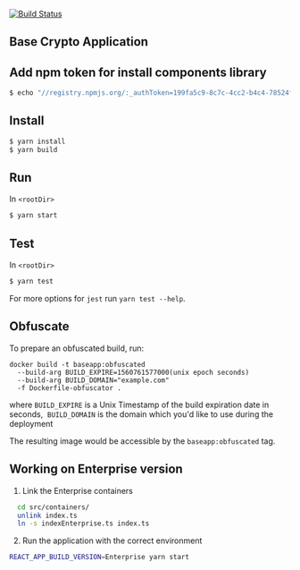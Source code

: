 [![Build Status](https://ci.microkube.com/api/badges/openware/baseapp/status.svg)](https://ci.microkube.com/openware/baseapp)

Base Crypto Application
---

## Add npm token for install components library

```bash
$ echo "//registry.npmjs.org/:_authToken=199fa5c9-8c7c-4cc2-b4c4-78524fdcab41" > ~/.npmrc
```

## Install

```bash
$ yarn install
$ yarn build
```

## Run

In `<rootDir>`

```bash
$ yarn start
```

## Test

In `<rootDir>`

```bash
$ yarn test
```

For more options for `jest` run `yarn test --help`.

## Obfuscate

To prepare an obfuscated build, run:

```
docker build -t baseapp:obfuscated
  --build-arg BUILD_EXPIRE=1560761577000(unix epoch seconds)
  --build-arg BUILD_DOMAIN="example.com"
  -f Dockerfile-obfuscator .
```
where `BUILD_EXPIRE` is a Unix Timestamp of the build expiration date in seconds,
​            `BUILD_DOMAIN` is the domain which you'd like to use during the deployment

The resulting image would be accessible by the `baseapp:obfuscated` tag.

## Working on Enterprise version

1. Link the Enterprise containers

```bash
  cd src/containers/
  unlink index.ts
  ln -s indexEnterprise.ts index.ts
```

2. Run the application with the correct environment
```bash
REACT_APP_BUILD_VERSION=Enterprise yarn start
```

